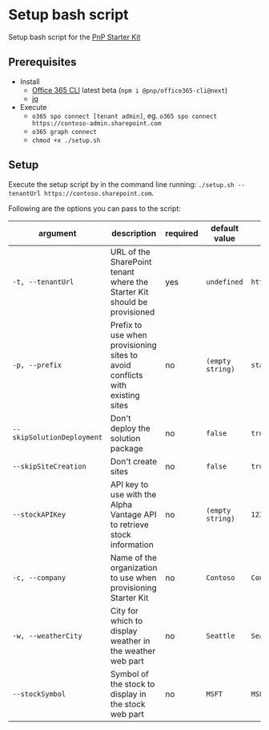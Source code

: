 # Setup bash script

Setup bash script for the [PnP Starter Kit](https://github.com/SharePoint/sp-starter-kit)

## Prerequisites

- Install
  - [Office 365 CLI](https://aka.ms/o365cli) latest beta (`npm i @pnp/office365-cli@next`)
  - [jq](https://stedolan.github.io/jq/)
- Execute
  - `o365 spo connect [tenant admin]`, eg. `o365 spo connect https://contoso-admin.sharepoint.com`
  - `o365 graph connect`
  - `chmod +x ./setup.sh`

## Setup

Execute the setup script by in the command line running: `./setup.sh --tenantUrl https://contoso.sharepoint.com`.

Following are the options you can pass to the script:

argument|description|required|default value|example value
--------|-----------|--------|-------------|-------------
`-t, --tenantUrl`|URL of the SharePoint tenant where the Starter Kit should be provisioned|yes|`undefined`|`https://contoso.sharepoint.com`
`-p, --prefix`|Prefix to use when provisioning sites to avoid conflicts with existing sites|no|`(empty string)`|`starterkit`
`--skipSolutionDeployment`|Don't deploy the solution package|no|`false`|`true`
`--skipSiteCreation`|Don't create sites|no|`false`|`true`
`--stockAPIKey`|API key to use with the Alpha Vantage API to retrieve stock information|no|`(empty string)`|`12345`
`-c, --company`|Name of the organization to use when provisioning Starter Kit|no|`Contoso`|`Contoso`
`-w, --weatherCity`|City for which to display weather in the weather web part|no|`Seattle`|`Seattle`
`--stockSymbol`|Symbol of the stock to display in the stock web part|no|`MSFT`|`MSFT`